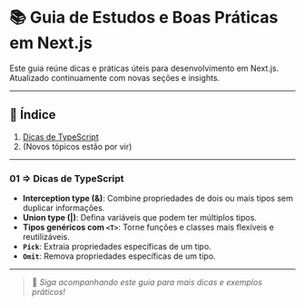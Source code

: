 # 📚 Guia de Estudos e Boas Práticas em Next.js

Este guia reúne dicas e práticas úteis para desenvolvimento em Next.js. Atualizado continuamente com novas seções e insights.

---

## 📖 Índice
1.  [Dicas de TypeScript](#dicas-de-typescript)
2. (Novos tópicos estão por vir)

---

### 01 => Dicas de TypeScript

- **Interception type (&)**: Combine propriedades de dois ou mais tipos sem duplicar informações.
- **Union type (|)**: Defina variáveis que podem ter múltiplos tipos.
- **Tipos genéricos com `<T>`**: Torne funções e classes mais flexíveis e reutilizáveis.
- **`Pick`**: Extraia propriedades específicas de um tipo.
- **`Omit`**: Remova propriedades específicas de um tipo.

---

> 🚀 *Siga acompanhando este guia para mais dicas e exemplos práticos!*
